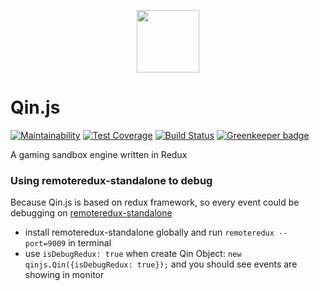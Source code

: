 <p align="center"><img height="100px" width="100px" src="https://raw.githubusercontent.com/TyrealGray/Qin.js/master/qin.png"></p>

# Qin.js
[![Maintainability](https://api.codeclimate.com/v1/badges/1821d05332d3649f6a02/maintainability)](https://codeclimate.com/github/TyrealGray/Qin.js/maintainability)
[![Test Coverage](https://api.codeclimate.com/v1/badges/1821d05332d3649f6a02/test_coverage)](https://codeclimate.com/github/TyrealGray/Qin.js/test_coverage)
[![Build Status](https://travis-ci.com/TyrealGray/Qin.js.svg?branch=master)](https://travis-ci.com/TyrealGray/Qin.js) [![Greenkeeper badge](https://badges.greenkeeper.io/TyrealGray/Qin.js.svg)](https://greenkeeper.io/)

A gaming sandbox engine written in Redux

### Using remoteredux-standalone to debug
Because Qin.js is based on redux framework, so every event could be debugging on [remoteredux-standalone](https://github.com/TyrealGray/remoteredux-standalone)
* install remoteredux-standalone globally and run `remoteredux --port=9009` in terminal
* use `isDebugRedux: true` when create Qin Object: `new qinjs.Qin({isDebugRedux: true});` and you should see events are showing in monitor 
